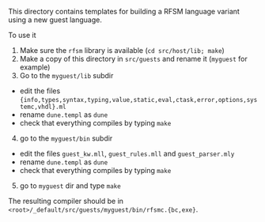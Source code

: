 This directory contains templates for building a RFSM language variant using a new guest language.

To use it

1. Make sure the `rfsm` library is available (`cd src/host/lib; make`)
2. Make a copy of this directory in `src/guests` and rename it (`myguest` for example)
3. Go to the `myguest/lib` subdir
  - edit the files `{info,types,syntax,typing,value,static,eval,ctask,error,options,systemc,vhdl}.ml`
  - rename `dune.templ` as `dune`
  - check that everything compiles by typing `make`
4. go to the `myguest/bin` subdir
  - edit the files `guest_kw.mll`, `guest_rules.mll` and `guest_parser.mly`
  - rename `dune.templ` as `dune`
  - check that everything compiles by typing `make`
5. go to `myguest` dir and type `make`

The resulting compiler should be in `<root>/_default/src/guests/myguest/bin/rfsmc.{bc,exe}`. 

